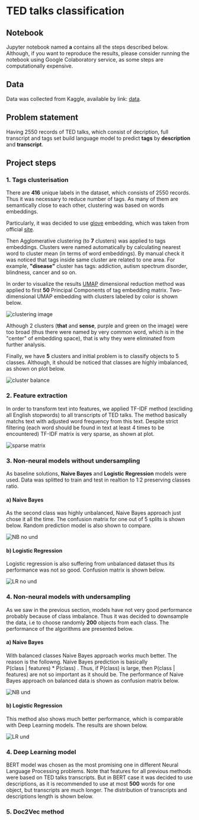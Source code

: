 # TED talks classification

## Notebook 

Jupyter notebook named **a** contains all the steps described below. Although, if you want to reproduce the results, please consider running the notebook using Google Colaboratory service, as some steps are computationally expensive. 

## Data
Data was collected from Kaggle, available by link: [data](https://www.kaggle.com/rounakbanik/ted-talks).

## Problem statement
Having 2550 records of TED talks, which consist of decription, full transcript and tags set build language model to predict 
**tags** by **description** and **transcript**.

## Project steps

### 1. Tags clusterisation
There are **416** unique labels in the dataset, which consists of 2550 records. 
Thus it was necessary to reduce number of tags. As many of them are semantically close to each other, 
clustering was based on words embeddings.

Particularly, it was decided to use [glove](http://nlp.stanford.edu/data/glove.6B.zip) embedding,
which was taken from official [site](https://nlp.stanford.edu/projects/glove/).

Then Agglomerative clustering (to **7** clusters) was applied to tags embeddings. Clusters were named automatically by calculating nearest word to cluster mean (in terms of word embeddings). By manual check it was noticed that tags inside same cluster are related to one area. For example, __"disease"__ cluster has tags: addiction, autism spectrum disorder, blindness, cancer and so on.

In order to visualize the results [UMAP](https://arxiv.org/abs/1802.03426) dimensional reduction method was applied
to first **50** Principal Components of tag embedding matrix. Two-dimensional UMAP embedding with clusters labeled by color is shown below.

![clustering image](img/clustering.png)

Although 2 clusters (__that__ and __sense__, purple and green on the image) were too broad (thus there were named by very common word, which is in the "center" of embedding space), that is why they were eliminated from further analysis. 

Finally, we have **5** clusters and initial problem is to classify objects to 5 classes. Although, it should be noticed that classes are highly imbalanced, as shown on plot below.

![cluster balance](img/clustering_count.png)

### 2. Feature extraction

In order to transform text into features, we applied TF-IDF method (excliding all English stopwords) 
to all transcripts of TED talks. The method basically matchs text with adjusted word frequency from this text. 
Despite strict filtering (each word should be found in text at least 4 times to be encountered) TF-IDF matrix is very sparse, as shown at plot.

![sparse matrix](img/sparse_tf_idf.png)

### 3. Non-neural models without undersampling

As baseline solutions,  __Naive Bayes__ and __Logistic Regression__ models were used.
Data was splitted to train and test in realtion to 1:2 preserving classes ratio. 


#### a) Naive Bayes

As the second class was highly unbalanced, Naive Bayes approach just chose it all the time. The confusion matrix for one out of 5 splits is shown below. Random prediction model is also shown to compare.

![NB no und](img/NB_no_und.png)

#### b) Logistic Regression

Logistic regression is also suffering from unbalanced dataset thus its performance was not so good. Confusion matrix is shown below.

![LR no und](img/LR_no_und.png)

### 4. Non-neural models with undersampling

As we saw in the previous section, models have not very good performance probably because of class imbalance. 
Thus it was decided to downsample the data, i.e to choose randomly **200** objects from each class.
The performance of the algorithms are presented below.

#### a) Naive Bayes

With balanced classes Naive Bayes approach works much better. The reason is the followng. Naive Bayes prediction is basically   
P(class | features) * P(class) . Thus, if P(class) is large, then P(class | features) are not so important as it should be.
The performance of Naive Bayes approach on balanced data is shown as confusion matrix below.

![NB und](img/NB_und.png)

#### b) Logistic Regression

This method also shows much better performance, which is comparable with Deep Learning models.
The results are shown below.

![LR und](img/LR_und.png)

### 4. Deep Learning model

BERT model was chosen as the most promising one in different Neural Language Processing problems. Note that features for all previous methods were based on TED talks transcripts. But in BERT case it was decided to use descriptions, as it is recommended to use at most **500** words for one object, but transcripts are much longer. The distribution of transcripts and descriptions length is shown below.



### 5. Doc2Vec method
